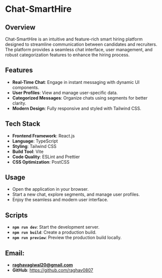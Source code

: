 # Chat-SmartHire

## Overview

Chat-SmartHire is an intuitive and feature-rich smart hiring platform designed to streamline communication between candidates and recruiters. The platform provides a seamless chat interface, user management, and robust categorization features to enhance the hiring process.

## Features

- **Real-Time Chat**: Engage in instant messaging with dynamic UI components.
- **User Profiles**: View and manage user-specific data.
- **Categorized Messages**: Organize chats using segments for better clarity.
- **Modern Design**: Fully responsive and styled with Tailwind CSS.

## Tech Stack

- **Frontend Framework**: React.js
- **Language**: TypeScript
- **Styling**: Tailwind CSS
- **Build Tool**: Vite
- **Code Quality**: ESLint and Prettier
- **CSS Optimization**: PostCSS

## Usage

- Open the application in your browser.
- Start a new chat, explore segments, and manage user profiles.
- Enjoy the seamless and modern user interface.

## Scripts

- **`npm run dev`**: Start the development server.
- **`npm run build`**: Create a production build.
- **`npm run preview`**: Preview the production build locally.

## Email:

- **raghavagiwal20@gmail.com**
- **GitHub**: https://github.com/raghav0807
